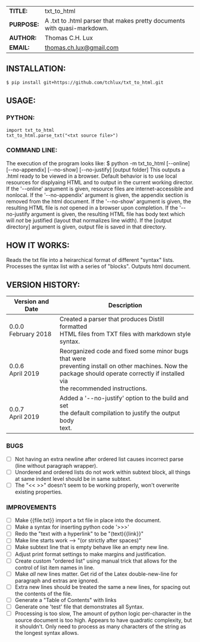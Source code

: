 |             |                |
|-------------|----------------|
|**TITLE:**   | txt_to_html         |
|**PURPOSE:** | A .txt to .html parser that makes pretty documents with quasi-markdown.|      |
|**AUTHOR:**  | Thomas C.H. Lux  |
|**EMAIL:**   | thomas.ch.lux@gmail.com |
## INSTALLATION:
    $ pip install git+https://github.com/tchlux/txt_to_html.git
## USAGE:
### PYTHON:
    import txt_to_html
    txt_to_html.parse_txt("<txt source file>")
### COMMAND LINE:
  The execution of the program looks like:
    $ python -m txt_to_html <source text file> [--online] [--no-appendix] [--no-show] [--no-justify] [output folder]
  This outputs a <source text file>.html ready to be viewed in a browser.
  Default behavior is to use local resources for displyaing HTML and to output in the current working director.
  If the '--online' argument is given, resource files are internet-accessible and nonlocal.
  If the '--no-appendix' argument is given, the appendix section is removed from the html document.
  If the '--no-show' argument is given, the resulting HTML file is *not* opened in a browser upon completion.
  If the '--no-justify argument is given, the resulting HTML file has body text which will *not* be justified (layout that normalizes line width).
  If the [output directory] argument is given, output file is saved in that directory.
## HOW IT WORKS:
Reads the txt file into a heirarchical format of different "syntax" lists. Processes the syntax list with a series of "blocks". Outputs html document.
## VERSION HISTORY:
|Version and Date       | Description           |
|-----------------------|-----------------------|
| 0.0.0<br>February 2018 | Created a parser that produces Distill formatted <br> HTML files from TXT files with markdown style <br> syntax. |
| 0.0.6<br>April 2019 | Reorganized code and fixed some minor bugs that were <br> preventing install on other machines. Now the <br> package should operate correctly if installed via <br> the recommended instructions. |
| 0.0.7<br>April 2019 | Added a '--no-justify' option to the build and set <br> the default compilation to justify the output body <br> text. |
### BUGS
- [ ] Not having an extra newline after ordered list causes
      incorrect parse (line without paragraph wrapper).
- [ ] Unordered and ordered lists do not work within subtext block,
      all things at same indent level should be in same subtext.
- [ ] The "<< >>" doesn't seem to be working properly, won't
      overwrite existing properties.
### IMPROVEMENTS
- [ ] Make {{file.txt}} import a txt file in place into the document.
- [ ] Make a syntax for inserting python code '>>>'
- [ ] Redo the "text with a hyperlink" to be "(text){{link}}"
- [ ] Make line starts work --> "(or strictly after spaces)"
- [ ] Make subtext line that is empty behave like an empty new line.
- [ ] Adjust print format settings to make margins and justification.
- [ ] Create custom "ordered list" using manual trick that allows
      for the control of list item names in line.
- [ ] Make *all* new lines matter. Get rid of the Latex
      double-new-line for paragraph and extras are ignored.
- [ ] Extra new lines should be treated the same a new lines, for
      spacing out the contents of the file.
- [ ] Generate a "Table of Contents" with links
- [ ] Generate one 'test' file that demonstrates all Syntax.
- [ ] Processing is too slow, The amount of python logic
      per-character in the source document is too high. Appears to
      have quadratic complexity, but it shouldn't. Only need to
      process as many characters of the string as the longest
      syntax allows.